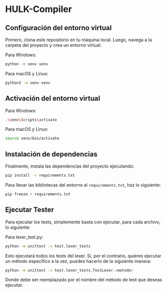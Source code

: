 # HULK-Compiler

## Configuración del entorno virtual

Primero, clona este repositorio en tu máquina local. Luego, navega a la carpeta del proyecto y crea un entorno virtual:

Para Windows:

```bash
python -m venv venv
```

Para macOS y Linux:

```bash
python3 -m venv venv
```

## Activación del entorno virtual

Para Windows:

```bash
.\venv\Scripts\activate
```

Para macOS y Linux:

```bash
source venv/bin/activate
```

## Instalación de dependencias

Finalmente, instala las dependencias del proyecto ejecutando:

```bash
pip install -r requirements.txt
```

Para llevar las bibliotecas del entorno al `requirements.txt`, haz lo siguiente:

```bash
pip freeze > requirements.txt
```

## Ejecutar Tester

Para ejecutar los tests, simplemente basta con ejecutar, para cada archivo, lo siguiente:

Para lexer_test.py:

```bash
python -m unittest -v test.lexer_tests
```

Esto ejecutará todos los tests del lexer. Si, por el contrario, quieres ejecutar un método específico a la vez, puedes hacerlo de la siguiente manera:

```bash
python -m unittest -v test.lexer_tests.TestLexer.<metodo>
```

Donde <metodo> debe ser reemplazado por el nombre del método de test que deseas ejecutar.
